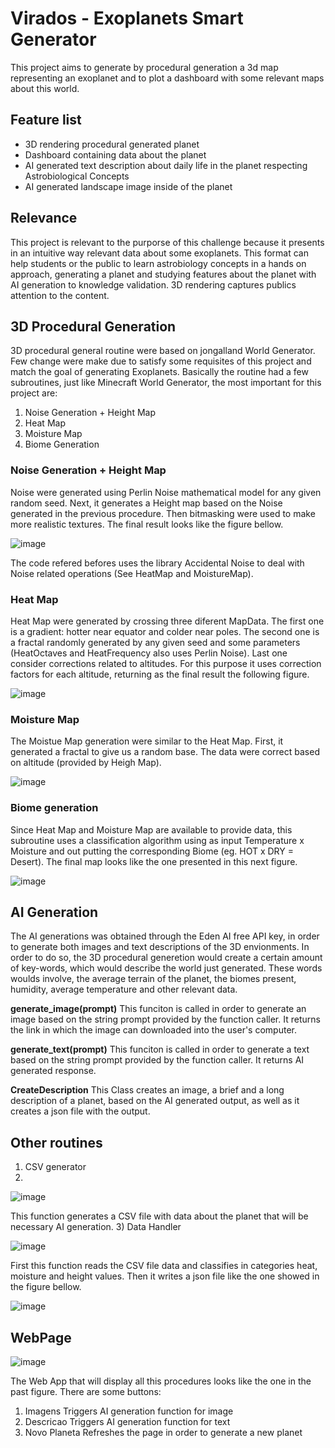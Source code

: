 # Virados - Exoplanets Smart Generator
This project aims to generate by procedural generation a 3d map representing an exoplanet and to plot a dashboard with some relevant maps about this world.

## Feature list 
- 3D rendering procedural generated planet
- Dashboard containing data about the planet
- AI generated text description about daily life in the planet respecting Astrobiological Concepts
- AI generated landscape image inside of the planet

## Relevance
This project is relevant to the purporse of this challenge because it presents in an intuitive way relevant data about some exoplanets. This format can help students or the public to learn astrobiology concepts in a hands on approach, generating a planet and studying features about the planet with AI generation to knowledge validation. 3D rendering captures publics attention to the content.

## 3D Procedural Generation
3D procedural general routine were based on jongalland World Generator. Few change were make due to satisfy some requisites of this project and match the goal of generating Exoplanets.
Basically the routine had a few subroutines, just like Minecraft World Generator, the most important for this project are:
  1) Noise Generation + Height Map
  2) Heat Map
  3) Moisture Map
  4) Biome Generation

### Noise Generation + Height Map
Noise were generated using Perlin Noise mathematical model for any given random seed. Next, it generates a Height map based on the Noise generated in the previous procedure. Then bitmasking were used to make more realistic textures. The final result looks like the figure bellow.

![image](https://github.com/jKrachinski/Virados---NASA-Hackathon/assets/129566256/c86b35e2-cfa5-4aef-8d6e-7a47deaaca8e)

The code refered befores uses the library Accidental Noise to deal with Noise related operations (See HeatMap and MoistureMap).
### Heat Map
Heat Map were generated by crossing three diferent MapData. The first one is a gradient: hotter near equator and colder near poles. The second one is a fractal randomly generated by any given seed and some parameters (HeatOctaves and HeatFrequency also uses Perlin Noise). Last one consider corrections related to altitudes. For this purpose it uses correction factors for each altitude, returning as the final result the following figure.

![image](https://github.com/jKrachinski/Virados---NASA-Hackathon/assets/129566256/19984636-71b7-4562-a601-a77dd5ce0787)

### Moisture Map
The Moistue Map generation were similar to the Heat Map. First, it generated a fractal to give us a random base. The data were correct based on altitude (provided by Heigh Map).

![image](https://github.com/jKrachinski/Virados---NASA-Hackathon/assets/129566256/8ce64dcf-df67-4452-a21e-e5962f963791)

### Biome generation
Since Heat Map and Moisture Map are available to provide data, this subroutine uses a classification algorithm using as input Temperature x Moisture and out putting the corresponding Biome (eg. HOT x DRY = Desert). The final map looks like the one presented in this next figure.

![image](https://github.com/jKrachinski/Virados---NASA-Hackathon/assets/129566256/0b328844-71ed-432a-84f4-b8a855f89d47)

## AI Generation
The AI generations was obtained through the Eden AI free API key, in order to generate both images and text descriptions of the 3D envionments. In order to do so, the 3D procedural generetion would create a certain amount of key-words, which would describe the world just generated. These words woulds involve, the average terrain of the planet, the biomes present, humidity, average temperature and other relevant data.

**generate_image(prompt)**
This funciton is called in order to generate an image based on the string prompt provided by the function caller.
It returns the link in which the image can downloaded into the user's computer.

**generate_text(prompt)**
This funciton is called in order to generate a text based on the string prompt provided by the function caller.
It returns AI generated response.

**CreateDescription**
This Class creates an image, a brief and a long description of a planet, based on the AI generated output, as well as it creates a json file with the output.
  
## Other routines
1) CSV generator
2) 
![image](https://github.com/jKrachinski/Virados---NASA-Hackathon/assets/129566256/2319c3b3-d5c7-4e15-8a9d-e6163c2f4c11)

This function generates a CSV file with data about the planet that will be necessary AI generation.
3) Data Handler

![image](https://github.com/jKrachinski/Virados---NASA-Hackathon/assets/129566256/8b174084-f818-4681-bb8a-2ce66b7756d3)

First this function reads the CSV file data and classifies in categories heat, moisture and height values.
Then it writes a json file like the one showed in the figure bellow.

![image](https://github.com/jKrachinski/Virados---NASA-Hackathon/assets/129566256/b1b5b806-8207-41d2-8c98-9bdff6bc8fe6)

## WebPage

![image](https://github.com/jKrachinski/Virados---NASA-Hackathon/assets/129566256/9357df87-90e4-4ba9-9ad1-3f17caf2046b)

The Web App that will display all this procedures looks like the one in the past figure. There are some buttons:
1) Imagens
   Triggers AI generation function for image
2) Descricao
    Triggers AI generation function for text
3) Novo Planeta
    Refreshes the page in order to generate a new planet
